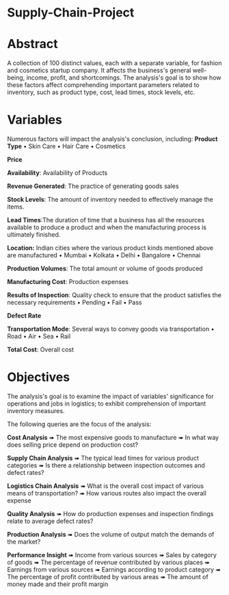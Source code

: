 # Supply-Chain-Project

# Abstract
A collection of 100 distinct values, each with a separate variable, for fashion and cosmetics startup company. It affects the business's general well-being, income, profit, and shortcomings.
The analysis's goal is to show how these factors affect comprehending important parameters related to inventory, such as product type, cost, lead times, stock levels, etc.

# Variables
Numerous factors will impact the analysis's conclusion, including:
**Product Type**
    • Skin Care
    • Hair Care
    • Cosmetics

**Price**
 
**Availability**: Availability of Products

**Revenue Generated**: The practice of generating goods sales

**Stock Levels**: The amount of inventory needed to effectively manage the items.

**Lead Times**:The duration of time that a business has all the resources available to produce a product and when the manufacturing process is ultimately finished.

**Location:** Indian cities where the various product kinds mentioned above are manufactured
    • Mumbai
    • Kolkata
    • Delhi
    • Bangalore
    • Chennai

**Production Volumes**: The total amount or volume of goods produced

**Manufacturing Cost**: Production expenses

**Results of Inspection**: Quality check to ensure that the product satisfies the necessary requirements
    • Pending
    • Fail
    • Pass

**Defect Rate**

**Transportation Mode**: Several ways to convey goods via transportation
    • Road
    • Air
    • Sea
    • Rail

**Total Cost**: Overall cost 

# Objectives
The analysis's goal is to examine the impact of variables' significance for operations and jobs in logistics; to exhibit comprehension of important inventory measures.

The following queries are the focus of the analysis:

**Cost Analysis**
➠ The most expensive goods to manufacture
➠ In what way does selling price depend on production cost?

**Supply Chain Analysis**
➠ The typical lead times for various product categories
➠ Is there a relationship between inspection outcomes and defect rates?

**Logistics Chain Analysis**
➠ What is the overall cost impact of various means of transportation?
➠ How various routes also impact the overall expense

**Quality Analysis**
➠ How do production expenses and inspection findings relate to average defect rates?

**Production Analysis**
➠ Does the volume of output match the demands of the market?
   
**Performance Insight**
➠ Income from various sources
➠ Sales by category of goods
➠ The percentage of revenue contributed by various places
➠ Earnings from various sources
➠ Earnings according to product category
➠ The percentage of profit contributed by various areas
➠ The amount of money made and their profit margin




